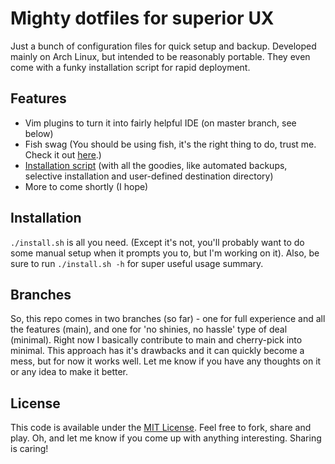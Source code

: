 # Mighty dotfiles for superior UX

Just a bunch of configuration files for quick setup and backup. Developed mainly
on Arch Linux, but intended to be reasonably portable. They even come with a
funky installation script for rapid deployment.

## Features
- Vim plugins to turn it into fairly helpful IDE (on master branch, see below)
- Fish swag (You should be using fish, it's the right thing to do, trust me.
  Check it out [here](http://fishshell.com).)
- [Installation script](install.sh) (with all the goodies, like automated backups, selective
  installation and user-defined destination directory)
- More to come shortly (I hope)

## Installation
`./install.sh` is all you need. (Except it's not, you'll probably want to do some 
manual setup when it prompts you to, but I'm working on it). Also, be sure to run
`./install.sh -h` for super useful usage summary. 

## Branches
So, this repo comes in two branches (so far) - one for full experience and all 
the features (main), and one for 'no shinies, no hassle' type of deal
(minimal). Right now I basically contribute to main and cherry-pick into
minimal. This approach has it's drawbacks and it can quickly become a mess,
but for now it works well. Let me know if you have any thoughts on it or any
idea to make it better.

## License
This code is available under the [MIT License](LICENSE.md). Feel free to fork,
share and play. Oh, and let me know if you come up with anything interesting.
Sharing is caring!
